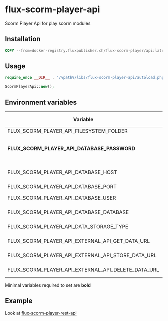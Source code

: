 # flux-scorm-player-api

Scorm Player Api for play scorm modules

## Installation

```dockerfile
COPY --from=docker-registry.fluxpublisher.ch/flux-scorm-player/api:latest /flux-scorm-player-api /%path%/libs/flux-scorm-player-api
```

## Usage

```php
require_once __DIR__ . "/%path%/libs/flux-scorm-player-api/autoload.php";
```

```php
ScormPlayerApi::new();
```

## Environment variables

| Variable | Description | Default value |
| -------- | ----------- | ------------- |
| FLUX_SCORM_PLAYER_API_FILESYSTEM_FOLDER | Scorm directory | /scorm |
| **FLUX_SCORM_PLAYER_API_DATABASE_PASSWORD** | MongoDB password<br>Use *FLUX_SCORM_PLAYER_API_DATABASE_PASSWORD_FILE* for docker secrets | - |
| FLUX_SCORM_PLAYER_API_DATABASE_HOST | MongoDB host | scorm-player-database |
| FLUX_SCORM_PLAYER_API_DATABASE_PORT | MongoDB port | 27017 |
| FLUX_SCORM_PLAYER_API_DATABASE_USER | MongoDB user name | scorm-player |
| FLUX_SCORM_PLAYER_API_DATABASE_DATABASE | MongoDB database name | scorm-player |
| FLUX_SCORM_PLAYER_API_DATA_STORAGE_TYPE | Data storage type<br>database or external_api | database |
| FLUX_SCORM_PLAYER_API_EXTERNAL_API_GET_DATA_URL | External api data storage get url<br>You can use {scorm_id} and {user_id} placeholders | - |
| FLUX_SCORM_PLAYER_API_EXTERNAL_API_STORE_DATA_URL | External api data storage store url<br>You can use {scorm_id} and {user_id} placeholders | - |
| FLUX_SCORM_PLAYER_API_EXTERNAL_API_DELETE_DATA_URL | External api data storage delete url<br>You can use {scorm_id} placeholder | - |

Minimal variables required to set are **bold**

## Example

Look at [flux-scorm-player-rest-api](https://github.com/flux-caps/flux-scorm-player-rest-api)
